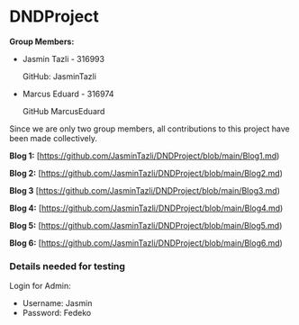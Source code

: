# DNDProject

**Group Members:** 
- Jasmin Tazli - 316993
  
    GitHub: JasminTazli

- Marcus Eduard - 316974
  
    GitHub MarcusEduard

Since we are only two group members, all contributions to this project have been made collectively. 

**Blog 1:**
[https://github.com/JasminTazli/DNDProject/blob/main/Blog1.md)

**Blog 2:**
[https://github.com/JasminTazli/DNDProject/blob/main/Blog2.md)

**Blog 3** 
[https://github.com/JasminTazli/DNDProject/blob/main/Blog3.md)

**Blog 4:**
[https://github.com/JasminTazli/DNDProject/blob/main/Blog4.md) 

**Blog 5:**
[https://github.com/JasminTazli/DNDProject/blob/main/Blog5.md)

**Blog 6:**
[https://github.com/JasminTazli/DNDProject/blob/main/Blog6.md) 

### Details needed for testing 
Login for Admin:
- Username: Jasmin 
- Password: Fedeko
